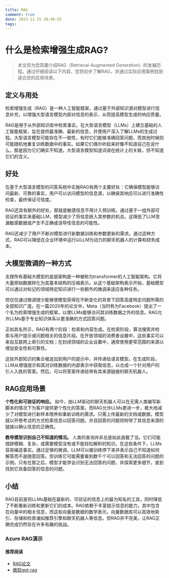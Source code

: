 ```yaml
---
title: RAG
comment: true
date: 2023-11-25 20:46:55
tags:
---
```


# 什么是检索增强生成RAG?

> 本文将为您简要介绍RAG（Retrieval-Augmented Generation）的发展历程。通过仔细阅读以下内容，您将初步了解RAG，并通过实际应用案例找到适合您的应用场景。

## 定义与用处
检索增强生成（RAG）是一种人工智能框架，通过基于外部知识源对模型进行信息补充，以增强大型语言模型内部对信息的表示，从而提高模型生成的响应质量。

RAG是用于从外部知识库中检索事实，在大型语言模型（LLMs）上建立基础的人工智能框架，旨在提供最准确、最新的信息，并使用户深入了解LLMs的生成过程。大型语言模型可能存在不一致性，有时它们能够准确回答问题，而其他时候则可能随机地重复训练数据中的事实。如果它们偶尔听起来好像不知道自己在说什么，那是因为它们确实不知道。大型语言模型知道词语在统计上的关联，但不知道它们的含义。

## 好处
在基于大型语言模型的问答系统中实施RAG有两个主要好处：它确保模型能够访问最新、可靠的事实，用户可以访问模型的信息源，以确保其响应可以进行准确性检查，最终保证可信度。

RAG还具有额外的好处，那就是敏感信息不用计入预训练。通过基于一组外部可验证的事实来基础LLM，模型减少了将信息嵌入其参数的机会。这降低了LLM泄漏敏感数据或产生不正确或误导性信息的可能性。

RAG还减少了用户不断对模型进行新数据训练和参数更新的需求。通过这种方式，RAG可以降低在企业环境中运行以LLM为动力的聊天机器人的计算和财务成本。

## 大模型微调的一种方式
支撑所有基础大模型的底层架构是一种被称为transformer的人工智能架构。它将大量原始数据转化为其基本结构的压缩表示。从这个基础架构表示开始，基础模型可以通过对标记的领域特定知识进行一些额外的微调来适应各种任务。

但仅仅通过微调很少能够使模型获得在不断变化的背景下回答高度特定问题所需的全部知识广度。在一篇2020年的论文中，Meta（当时称为Facebook）提出了一个名为检索增强生成的框架，以使LLMs能够访问其训练数据之外的信息。RAG允许LLMs基于专业知识体系以更准确的方式回答问题。

正如其名所示，RAG有两个阶段：检索和内容生成。在检索阶段，算法搜索并检索与用户提示或问题相关的信息片段。在开放领域的消费者设置中，这些事实可以来自互联网上索引的文档；在封闭领域的企业设置中，通常使用更窄范围的来源以增加安全性和可靠性。

这些外部知识的集合被追加到用户的提示中，并传递给语言模型。在生成阶段，LLM从增强提示和其对训练数据的内部表示中获取信息，以合成一个针对用户的引人入胜的答案。然后，可以将答案传递给带有其来源链接的聊天机器人。

## RAG应用场景
**个性化和可验证的响应。**
如今，由LLM驱动的聊天机器人可以在无需人类编写新脚本的情况下为客户提供更个性化的答案。而RAG允许LLMs更进一步，极大地减少了对模型进行新样本喂养和重新训练的需求。只需上传最新的文档或数据，模型就以开卷考试的方式检索信息以回答问题。并且回答的问题将附带了其信息来源的链接以确认信息的正确性。

**教导模型识别自己不知道的情况。**
人类的查询并非总是如此直截了当。它们可能措辞模糊、复杂，或需要模型没有或不能轻松解析的知识。在这些条件下，LLMs容易编造事实。通过足够的微调，LLM可以被训练停下来并表示自己不知道如何解答而不是随意回答。但训练它可能需要看到数千个可以回答和无法回答的问题的示例。只有在那之后，模型才能学会识别无法回答的问题，并探索更多细节，直到找到它具备回答的信息的问题。

## 小结
RAG目前是将LLMs基础在最新的、可验证的信息上的最为知名的工具，同时降低了不断重新训练和更新它们的成本。RAG依赖于丰富提示信息的能力，其中包含在向量中的相关信息，而这些向量是数据的数学表示。向量数据库可以高效地索引、存储和检索诸如推荐引擎和聊天机器人等信息。但RAG并不完美，让RAG正确完成仍然存在许多有趣的挑战。

### Azure RAG演示



#### 推荐阅读
- [RAG论文](https://arxiv.org/pdf/2005.11401v4.pdf)
- [微软gpt-rag](https://github.com/Azure/GPT-RAG)
